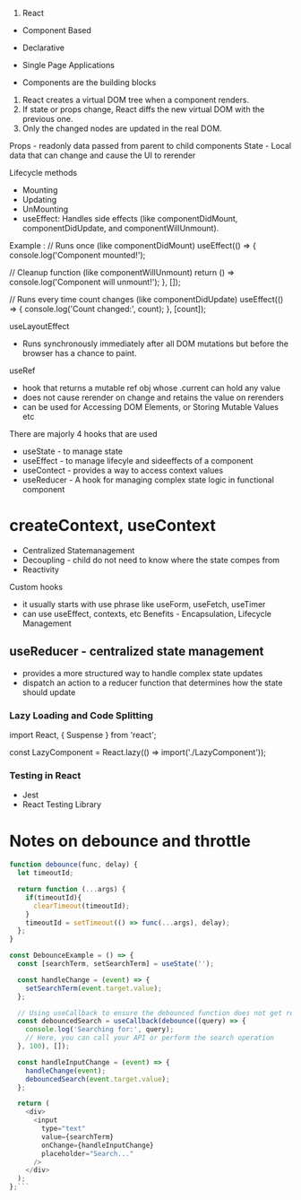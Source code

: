 1. React 
- Component Based 
- Declarative 
- Single Page Applications 


- Components are the building blocks 

1. React creates a virtual DOM tree when a component renders.
2. If state or props change, React diffs the new virtual DOM with the previous one.
3. Only the changed nodes are updated in the real DOM.


Props - readonly data passed from parent to child components 
State - Local data that can change and cause the UI to rerender 


Lifecycle methods 
- Mounting 
- Updating 
- UnMounting 
- useEffect: Handles side effects (like componentDidMount, componentDidUpdate, and componentWillUnmount).

Example : 
// Runs once (like componentDidMount)
useEffect(() => {
console.log('Component mounted!');

// Cleanup function (like componentWillUnmount)
return () => console.log('Component will unmount!');
}, []);

// Runs every time count changes (like componentDidUpdate)
useEffect(() => {
console.log('Count changed:', count);
}, [count]);


useLayoutEffect 
- Runs synchronously immediately after all DOM mutations but before the browser has a chance to paint.


useRef
- hook that returns a mutable ref obj whose .current can hold any value 
- does not cause rerender on change and retains the value on rerenders 
- can be used for Accessing DOM Elements, or Storing Mutable Values etc 


There are majorly 4 hooks that are used 
- useState - to manage state 
- useEffect - to manage lifecyle and sideeffects of a component 
- useContect - provides a way to access context values
- useReducer - A hook for managing complex state logic in functional component


# createContext, useContext 
- Centralized Statemanagement 
- Decoupling - child do not need to know where the state compes from 
- Reactivity 



Custom hooks 
- it usually starts with use phrase like useForm, useFetch, useTimer
- can use useEffect, contexts, etc 
Benefits - Encapsulation, Lifecycle Management


## useReducer - centralized state management 
- provides a more structured way to handle complex state updates
- dispatch an action to a reducer function that determines how the state should update 


### Lazy Loading and Code Splitting
import React, { Suspense } from 'react';

const LazyComponent = React.lazy(() => import('./LazyComponent'));



### Testing in React 
- Jest 
- React Testing Library 

# Notes on debounce and throttle 
```js 
function debounce(func, delay) {
  let timeoutId;

  return function (...args) {
    if(timeoutId){
      clearTimeout(timeoutId);
    }
    timeoutId = setTimeout(() => func(...args), delay);
  };
}

const DebounceExample = () => {
  const [searchTerm, setSearchTerm] = useState('');

  const handleChange = (event) => {
    setSearchTerm(event.target.value);
  };

  // Using useCallback to ensure the debounced function does not get recreated on every render
  const debouncedSearch = useCallback(debounce((query) => {
    console.log('Searching for:', query);
    // Here, you can call your API or perform the search operation
  }, 100), []);

  const handleInputChange = (event) => {
    handleChange(event);
    debouncedSearch(event.target.value);
  };

  return (
    <div>
      <input
        type="text"
        value={searchTerm}
        onChange={handleInputChange}
        placeholder="Search..."
      />
    </div>
  );
};```


